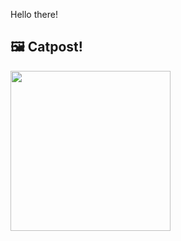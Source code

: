 Hello there!



## 🖼️ Catpost!

<sub>
    <img src="https://cdn2.thecatapi.com/images/309.jpg" height="256">
</sub>

